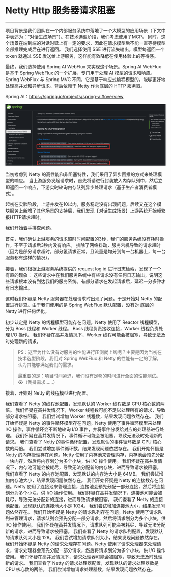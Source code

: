 # Netty Http 服务器请求阻塞

---

项目背景是我们团队在一个内部服务系统中落地了一个大模型的应用场景（下文中中表述为："对话生成场景"）。在技术选型阶段，我们考虑使用了MCP。
同时，这个场景在端到端的对话时延上有一定的要求，因此在请求模型后不能一直等待模型全部推理完成后在进行返回。
我们选择使用 SSE 进行流失输出，模型每返回一个 token 就通过 SSE 发送给上游服务，这样能有效降低在使用体验上的等待感。

最终，我们选择使用 Spring AI WebFlux 来实现这个场景。Spring AI WebFlux 是基于 Spring WebFlux 的一个扩展，专门用于处理 AI 模型的请求和响应。
Spring WebFlux 与 Spring MVC 不同，它是基于响应式编程模型的，能够更好地处理高并发和异步请求。背后依赖于 Netty 作为底层的 HTTP 服务器。

Spring AI：https://spring.io/projects/spring-ai#overview

![image-20250824124417317](01-NettyHttpServerRequestBlocking.assets/image-20250824124417317.png)

当初考虑到 Netty 的高性能和非阻塞特性，我们采用了异步回推的方式来处理模型的响应。
当上游服务发起请求时，首先将请进行封装放入内存队列中，然后立即返回一个响应，下游实时轮询内存队列异步处理请求（基于生产者消费者模式）。

起初在实验阶段，上游并发在10以内，服务稳定没有出现问题。后续又在这个模块服务上新增了其他场景的支持后，我们发现【对话生成场景】上游系统开始频繁报HTTP请求超时。

我们开始着手排查问题。

首先，我们确认上游服务的请求超时时间配置的3秒，我们的服务系统没有耗时操作，不至于请求后3秒内没有响应。
排除了网络抖动，服务宕机导致的请求超时（因为是部分请求超时，部分氢请求正常，且流量是均分到每一台机器上，每一台服务都有这样的情况）。

接着，我们根据上游服务系统提供的 request log id 进行日志检索，发现了一个有趣的现象：
这些请求中在我们服务系统中有些请求没有任何日志输出，说明这些请求根本没有到达我们的服务系统。有部分请求在发起请求后，延迟一分多钟才有日志输出。

这时我们怀疑是 Netty 服务器在处理请求时出现了问题。于是开始对 Netty 的配置进行排查。由于我们使用的是 Spring WebFlux 默认配置，没有对 底层的 Netty 进行任何优化。

初步认定是 Netty 的线程模型可能存在问题。Netty 使用了 Reactor 线程模型，分为 Boss 线程和 Worker 线程。 Boss 线程负责接收连接，Worker 线程负责处理 I/O 操作。
我们怀疑在高并发情况下，Worker 线程可能会被阻塞，导致无法及时处理新的请求。

> PS：这里为什么没有对服务的性能进行压测就上线呢？主要是因为当初在技术选型阶段，我们对 Spring WebFlux 和 Netty 的性能有一定的了解，认为其能够满足我们的需求。
> 
> 最重要的是：项目时间紧迫，我们没有足够的时间进行全面的性能测试。😭（倒排需求......）

接着，开始对 Netty 的线程模型进行配置。




我们查看了 Netty 的线程池配置，发现默认的 Worker 线程数是 CPU 核心数的两倍。
我们怀疑在高并发情况下，Worker 线程数可能不足以处理所有的请求，导致部分请求被阻塞。
我们尝试增加 Worker 线程数，结果发现问题依然存在。
我们开始怀疑是 Netty 的事件循环模型存在问题。Netty 使用了事件循环模型来处理 I/O 操作，事件循环会不断地轮询 I/O 事件，并将事件分发给对应的处理器进行处理。
我们怀疑在高并发情况下，事件循环可能会被阻塞，导致无法及时处理新的请求。
我们查看了 Netty 的事件循环配置，发现默认的事件循环数是 CPU 核心数的两倍。
我们尝试增加事件循环数，结果发现问题依然存在。
我们开始怀疑是 Netty 的内存管理存在问题。Netty 使用了内存池来管理内存，内存池会预先分配一块内存，然后将内存划分为多个小块，供 I/O 操作使用。
我们怀疑在高并发情况下，内存池可能会被耗尽，导致无法分配新的内存块，进而导致请求被阻塞。
我们查看了 Netty 的内存池配置，发现默认的内存池大小是 64MB。
我们尝试增加内存池大小，结果发现问题依然存在。
我们开始怀疑是 Netty 的连接数存在问题。Netty 使用了连接池来管理连接，连接池会预先分配一部分连接，然后将连接划分为多个小块，供 I/O 操作使用。
我们怀疑在高并发情况下，连接池可能会被耗尽，导致无法分配新的连接，进而导致请求被阻塞。
我们查看了 Netty 的连接池配置，发现默认的连接池大小是 1024。
我们尝试增加连接池大小，结果发现问题依然存在。
我们开始怀疑是 Netty 的请求队列存在问题。Netty 使用了请求队列来管理请求，请求队列会预先分配一部分请求，然后将请求划分为多个小块，供 I/O 操作使用。
我们怀疑在高并发情况下，请求队列可能会被耗尽，导致无法分配新的请求，进而导致请求被阻塞。
我们查看了 Netty 的请求队列配置，发现默认的请求队列大小是 128。
我们尝试增加请求队列大小，结果发现问题依然存在。
我们开始怀疑是 Netty 的请求处理存在问题。Netty 使用了请求处理器来处理请求，请求处理器会预先分配一部分请求，然后将请求划分为多个小块，供 I/O 操作使用。
我们怀疑在高并发情况下，请求处理器可能会被阻塞，导致无法及时处理新的请求。
我们查看了 Netty 的请求处理器配置，发现默认的请求处理器数是 CPU 核心数的两倍。
我们尝试增加请求处理器数，结果发现问题依然存在。